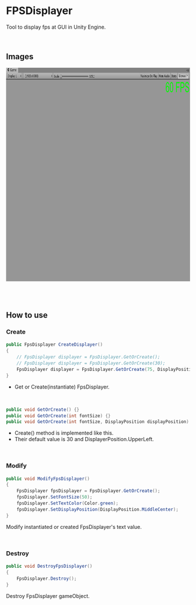 # FPSDisplayer
Tool to display fps at GUI in Unity Engine.

</br>

## Images
<img src="/Images/sample.png" width=954 height=584></img></br>


</br></br>


## How to use
### Create
```C#
public FpsDisplayer CreateDisplayer() 
{
    // FpsDisplayer displayer = FpsDisplayer.GetOrCreate();
    // FpsDisplayer displayer = FpsDisplayer.GetOrCreate(30);
    FpsDisplayer displayer = FpsDisplayer.GetOrCreate(75, DisplayPosition.UpperRight);
}
```
 - Get or Create(instantiate) FpsDisplayer.

</br>

```C#
public void GetOrCreate() {}
public void GetOrCreate(int fontSize) {}
public void GetOrCreate(int fontSize, DisplayPosition displayPosition) {}
```
 - Create() method is implemented like this.</br>
 - Their default value is 30 and DisplayerPosition.UpperLeft.

</br>

### Modify
```C#
public void ModifyFpsDisplayer()
{
    FpsDisplayer fpsDisplayer = FpsDisplayer.GetOrCreate();
    fpsDisplayer.SetFontSize(50);
    fpsDisplayer.SetTextColor(Color.green);
    fpsDisplayer.SetDisplayPosition(DisplayPosition.MiddleCenter);
}
```
Modify instantiated or created FpsDisplayer's text value.

</br>

### Destroy
```C#
public void DestroyFpsDisplayer()
{
    FpsDisplayer.Destroy();
}
```
Destroy FpsDisplayer gameObject.
















